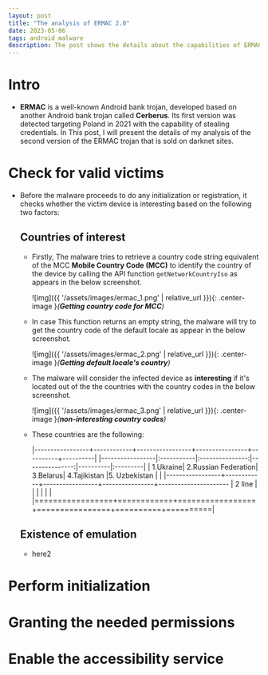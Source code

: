 ```yaml
---
layout: post
title: "The analysis of ERMAC 2.0"
date: 2023-05-06
tags: android malware
description: The post shows the details about the capabilities of ERMAC android bank trojan version 2.0
---
```


# Intro
- **ERMAC** is a well-known Android bank trojan, developed based on another Android bank trojan called **Cerberus**. Its first version was detected targeting Poland in 2021 with the capability of stealing credentials. In This post, I will present the details of my analysis of the second version of the ERMAC trojan that is sold on darknet sites.   

# Check for valid victims
- Before the malware proceeds to do any initialization or registration, it checks whether the victim device is interesting based on the following two factors: 
 
  ## Countries of interest 
  - Firstly, The malware tries to retrieve a country code string equivalent of the MCC **Mobile Country Code (MCC)** to identify the country of the device by calling the API function `getNetworkCountryIso` as appears in the below screenshot. 
  
    ![img]({{ '/assets/images/ermac_1.png' | relative_url }}){: .center-image }*(**Getting country code for MCC**)*
  
  - In case This function returns an empty string, the malware will try to get the country code of the default locale as appear in the below screenshot.
     
     ![img]({{ '/assets/images/ermac_2.png' | relative_url }}){: .center-image }*(**Getting default locale's country**)*
     
  - The malware will consider the infected device as **interesting** if it's located out of the the countries with the country codes in the below screenshot.
     
     ![img]({{ '/assets/images/ermac_3.png' | relative_url }}){: .center-image }*(**non-interesting country codes**)*
  
  - These countries are the following:
  
     |-----------------+------------+-----------------+----------------+----------+----------|
     |-----------------|:-----------|:---------------:|---------------:|----------|:---------|
     | 1.Ukraine|     2.Russian Federation|     3.Belarus|     4.Tajikistan     |5. Uzbekistan |  |
     |-----------------+------------+-----------------+----------------+----------------------
     | 2 line          |            |                 |                |          |          |
     |=================+============+=================+================+==========+==========|

    
     
   
    
  
  
  
  ## Existence of emulation
  - here2


# Perform initialization

# Granting the needed permissions

# Enable the accessibility service

 

